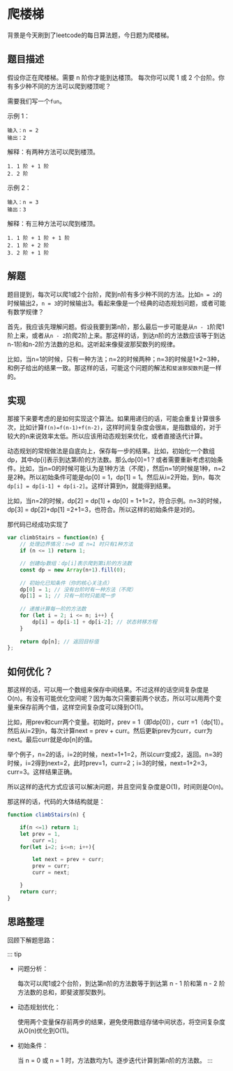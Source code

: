 # 爬楼梯

  背景是今天刷到了leetcode的每日算法题，今日题为爬楼梯。

## 题目描述

假设你正在爬楼梯。需要 n 阶你才能到达楼顶。
每次你可以爬 1 或 2 个台阶。你有多少种不同的方法可以爬到楼顶呢？

需要我们写一个`fun`。

示例 1：

```
输入：n = 2
输出：2
```

解释：有两种方法可以爬到楼顶。

```
1. 1 阶 + 1 阶
2. 2 阶
```

示例 2：

```
输入：n = 3
输出：3
```

解释：有三种方法可以爬到楼顶。

```
1. 1 阶 + 1 阶 + 1 阶
2. 1 阶 + 2 阶
3. 2 阶 + 1 阶
```

## 解题

题目提到，每次可以爬1或2个台阶，爬到n阶有多少种不同的方法。比如`n = 2`的时候输出2，`n = 3`的时候输出3。看起来像是一个经典的动态规划问题，或者可能有数学规律？

首先，我应该先理解问题。假设我要到第n阶，那么最后一步可能是从`n - 1`阶爬1阶上来，或者从`n - 2`阶爬2阶上来。那这样的话，到达n阶的方法数应该等于到达n-1阶和n-2阶方法数的总和。这听起来像斐波那契数列的规律。

比如，当n=1的时候，只有一种方法；n=2的时候两种；n=3的时候是1+2=3种，和例子给出的结果一致。那这样的话，可能这个问题的解法和`斐波那契数列`是一样的。

## 实现

那接下来要考虑的是如何实现这个算法。如果用递归的话，可能会重复计算很多次，比如计算`f(n)=f(n-1)+f(n-2)`，这样时间复杂度会很`高`，是指数级的，对于较大的n来说效率太低。所以应该用动态规划来优化，或者直接迭代计算。

动态规划的常规做法是自底向上，保存每一步的结果。比如，初始化一个数组dp，其中dp[i]表示到达第i阶的方法数。那么dp[0]=1？或者需要重新考虑初始条件。比如，当n=0的时候可能认为是1种方法（不爬），然后n=1的时候是1种，n=2是2种。所以初始条件可能是dp[0] = 1，dp[1] = 1。然后从i=2开始，到n，每次`dp[i] = dp[i-1] + dp[i-2]`。这样计算到n，就能得到结果。

比如，当n=2的时候，dp[2] = dp[1] + dp[0] = 1+1=2，符合示例。n=3的时候，dp[3] = dp[2]+dp[1] =2+1=3，也符合。所以这样的初始条件是对的。

那代码已经成功实现了

```js
var climbStairs = function(n) {
    // 处理边界情况：n=0 或 n=1 时只有1种方法
    if (n <= 1) return 1;

    // 创建dp数组：dp[i]表示爬到第i阶的方法数
    const dp = new Array(n+1).fill(0);
    
    // 初始化已知条件（你的核心关注点）
    dp[0] = 1; // 没有台阶时有一种方法（不爬）
    dp[1] = 1; // 只有一阶时只能爬一步
    
    // 递推计算每一阶的方法数
    for (let i = 2; i <= n; i++) {
        dp[i] = dp[i-1] + dp[i-2]; // 状态转移方程
    }
    
    return dp[n]; // 返回目标值
};
```

## 如何优化？

那这样的话，可以用一个数组来保存中间结果。不过这样的话空间复杂度是O(n)。有没有可能优化空间呢？因为每次只需要前两个状态，所以可以用两个变量来保存前两个值，这样空间复杂度可以降到O(1)。

比如，用prev和curr两个变量。初始时，prev = 1（即dp[0]），curr =1（dp[1]）。然后从i=2到n，每次计算next = prev + curr。然后更新prev为curr，curr为next。最后curr就是dp[n]的值。

举个例子，n=2的话，i=2的时候，next=1+1=2，所以curr变成2，返回。n=3的时候，i=2得到next=2，此时prev=1，curr=2；i=3的时候，next=1+2=3，curr=3。这样结果正确。

所以这样的迭代方式应该可以解决问题，并且空间复杂度是O(1)，时间则是O(n)。

那这样的话，代码的大体结构就是：

```js
function climbStairs(n) {

    if(n <=1) return 1;
    let prev = 1, 
        curr =1;
    for(let i=2; i<=n; i++){ 

        let next = prev + curr;
        prev = curr;
        curr = next;

    }
    return curr;
}
```

## 思路整理

回顾下解题思路：

::: tip

- 问题分析：

   每次可以爬1或2个台阶，到达第n阶的方法数等于到达第 n - 1 阶和第 n - 2 阶方法数的总和，即斐波那契数列。

- 动态规划优化：

   使用两个变量保存前两步的结果，避免使用数组存储中间状态，将空间复杂度从O(n)优化到O(1)。

- 初始条件：

   当 n = 0 或 n = 1 时，方法数均为1。逐步迭代计算到第n阶的方法数。
:::
